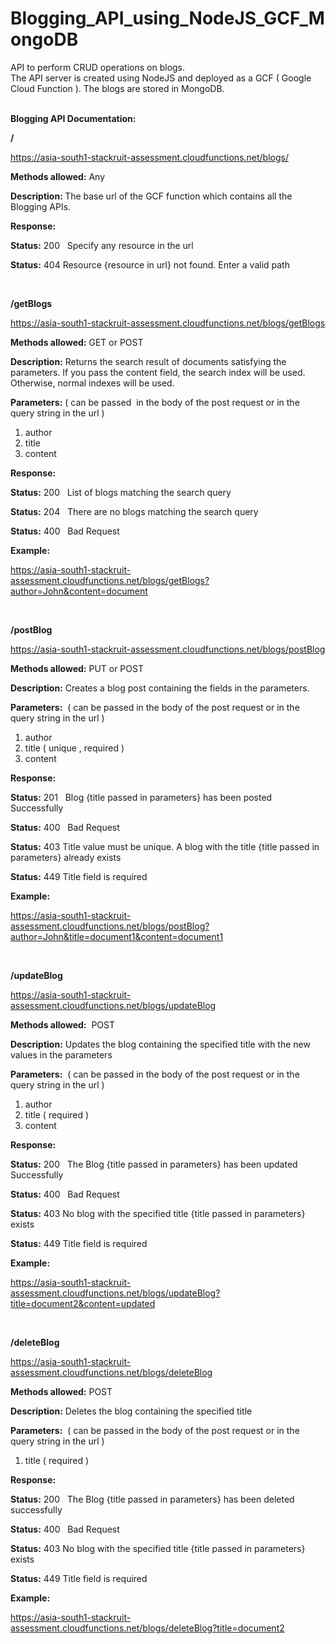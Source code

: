 # Blogging_API_using_NodeJS_GCF_MongoDB

API to perform CRUD operations on blogs. <br/>
The API server is created using NodeJS and deployed as a GCF ( Google Cloud Function ). The blogs are stored in MongoDB.
<br/><br/>
<p><strong>Blogging API Documentation:</strong></p>
<p><strong>/</strong></p>
<p><a href="https://asia-south1-stackruit-assessment.cloudfunctions.net/test1/"><span style="font-weight: 400;">https://asia-south1-stackruit-assessment.cloudfunctions.net/blogs/</span></a></p>
<p><strong>Methods allowed:</strong><span style="font-weight: 400;"> Any</span></p>
<p><strong>Description: </strong><span style="font-weight: 400;">The base url of the GCF function which contains all the Blogging APIs.</span></p>
<p><strong>Response:</strong></p>
<p><strong>Status:</strong><span style="font-weight: 400;"> 200 &nbsp; </span> <span style="font-weight: 400;">Specify any resource in the url</span></p>
<p><strong>Status:</strong><span style="font-weight: 400;"> 404</span> <span style="font-weight: 400;">Resource {resource in url} not found. Enter a valid path</span></p>
<p>&nbsp;</p>
<p><strong>/getBlogs</strong></p>
<p><a href="https://asia-south1-stackruit-assessment.cloudfunctions.net/test1/getBlogs"><span style="font-weight: 400;">https://asia-south1-stackruit-assessment.cloudfunctions.net/blogs/getBlogs</span></a></p>
<p><strong>Methods allowed:</strong><span style="font-weight: 400;"> GET or POST&nbsp;</span></p>
<p><strong>Description:</strong><span style="font-weight: 400;"> Returns the search result of documents satisfying the parameters. If you pass the content field, the search index will be used. Otherwise, normal indexes will be used.</span></p>
<p><strong>Parameters:</strong><span style="font-weight: 400;"> ( can be passed&nbsp; in the body of the post request or in the query string in the url )&nbsp;</span></p>
<ol>
<li style="font-weight: 400;"><span style="font-weight: 400;">author&nbsp;</span></li>
<li style="font-weight: 400;"><span style="font-weight: 400;">title</span></li>
<li style="font-weight: 400;"><span style="font-weight: 400;">content</span></li>
</ol>
<p><strong>Response:</strong></p>
<p><strong>Status:</strong><span style="font-weight: 400;"> 200 &nbsp; </span> <span style="font-weight: 400;">List of blogs matching the search query</span></p>
<p><strong>Status:</strong><span style="font-weight: 400;"> 204 &nbsp; </span> <span style="font-weight: 400;">There are no blogs matching the search query</span></p>
<p><strong>Status:</strong><span style="font-weight: 400;"> 400 &nbsp; </span> <span style="font-weight: 400;">Bad Request</span></p>
<p><strong>Example:</strong></p>
<p><a href="https://asia-south1-stackruit-assessment.cloudfunctions.net/test1/getBlogs?author=John&amp;content=document"><span style="font-weight: 400;">https://asia-south1-stackruit-assessment.cloudfunctions.net/blogs/getBlogs?author=John&amp;content=document</span></a></p>
<p>&nbsp;</p>
<p><strong>/postBlog</strong></p>
<p><a href="https://asia-south1-stackruit-assessment.cloudfunctions.net/test1/postBlog"><span style="font-weight: 400;">https://asia-south1-stackruit-assessment.cloudfunctions.net/blogs/postBlog</span></a></p>
<p><strong>Methods allowed:</strong><span style="font-weight: 400;"> PUT or POST&nbsp;</span></p>
<p><strong>Description:</strong><span style="font-weight: 400;"> Creates a blog post containing the fields in the parameters.</span></p>
<p><strong>Parameters:</strong><span style="font-weight: 400;">&nbsp; ( can be passed in the body of the post request or in the query string in the url )&nbsp;</span></p>
<ol>
<li style="font-weight: 400;"><span style="font-weight: 400;">author&nbsp;</span></li>
<li style="font-weight: 400;"><span style="font-weight: 400;">title ( unique , required )</span></li>
<li style="font-weight: 400;"><span style="font-weight: 400;">content</span></li>
</ol>
<p><strong>Response:</strong></p>
<p><strong>Status:</strong><span style="font-weight: 400;"> 201 &nbsp; </span> <span style="font-weight: 400;">Blog {title passed in parameters} has been posted Successfully</span></p>
<p><strong>Status:</strong><span style="font-weight: 400;"> 400 &nbsp; </span> <span style="font-weight: 400;">Bad Request</span></p>
<p><strong>Status:</strong><span style="font-weight: 400;"> 403</span> <span style="font-weight: 400;">Title value must be unique. A blog with the title {title passed in parameters} already exists</span></p>
<p><strong>Status:</strong><span style="font-weight: 400;"> 449</span> <span style="font-weight: 400;">Title field is required</span></p>
<p><strong>Example:</strong></p>
<p><a href="https://asia-south1-stackruit-assessment.cloudfunctions.net/test1/postBlog?author=John&amp;title=document1&amp;content=document1"><span style="font-weight: 400;">https://asia-south1-stackruit-assessment.cloudfunctions.net/blogs/postBlog?author=John&amp;title=document1&amp;content=document1</span></a></p>
<p>&nbsp;</p>
<p><strong>/updateBlog</strong></p>
<p><a href="https://asia-south1-stackruit-assessment.cloudfunctions.net/test1/updateBlog"><span style="font-weight: 400;">https://asia-south1-stackruit-assessment.cloudfunctions.net/blogs/updateBlog</span></a></p>
<p><strong>Methods allowed:</strong><span style="font-weight: 400;">&nbsp; POST&nbsp;</span></p>
<p><strong>Description:</strong><span style="font-weight: 400;"> Updates the blog containing the specified title with the new values in the parameters</span></p>
<p><strong>Parameters:</strong><span style="font-weight: 400;">&nbsp; ( can be passed in the body of the post request or in the query string in the url )&nbsp;</span></p>
<ol>
<li style="font-weight: 400;"><span style="font-weight: 400;">author&nbsp;</span></li>
<li style="font-weight: 400;"><span style="font-weight: 400;">title ( required )</span></li>
<li style="font-weight: 400;"><span style="font-weight: 400;">content</span></li>
</ol>
<p><strong>Response:</strong></p>
<p><strong>Status:</strong><span style="font-weight: 400;"> 200 &nbsp; </span> <span style="font-weight: 400;">The Blog {title passed in parameters} has been updated Successfully</span></p>
<p><strong>Status:</strong><span style="font-weight: 400;"> 400 &nbsp; </span> <span style="font-weight: 400;">Bad Request</span></p>
<p><strong>Status:</strong><span style="font-weight: 400;"> 403</span> <span style="font-weight: 400;">No blog with the specified title {title passed in parameters} exists</span></p>
<p><strong>Status:</strong><span style="font-weight: 400;"> 449</span> <span style="font-weight: 400;">Title field is required</span></p>
<p><strong>Example:</strong></p>
<p><a href="https://asia-south1-stackruit-assessment.cloudfunctions.net/test1/updateBlog?title=document2&amp;content=updated"><span style="font-weight: 400;">https://asia-south1-stackruit-assessment.cloudfunctions.net/blogs/updateBlog?title=document2&amp;content=updated</span></a></p>
<p>&nbsp;</p>
<p><strong>/deleteBlog</strong></p>
<p><a href="https://asia-south1-stackruit-assessment.cloudfunctions.net/Stackruit_Blogs/deleteBlog"><span style="font-weight: 400;">https://asia-south1-stackruit-assessment.cloudfunctions.net/blogs/deleteBlog</span></a></p>
<p><strong>Methods allowed:</strong><span style="font-weight: 400;"> POST&nbsp;</span></p>
<p><strong>Description:</strong><span style="font-weight: 400;"> Deletes the blog containing the specified title</span></p>
<p><strong>Parameters:</strong><span style="font-weight: 400;">&nbsp; ( can be passed in the body of the post request or in the query string in the url )&nbsp;</span></p>
<ol>
<li style="font-weight: 400;"><span style="font-weight: 400;">title ( required )</span></li>
</ol>
<p><strong>Response:</strong></p>
<p><strong>Status:</strong><span style="font-weight: 400;"> 200 &nbsp; </span> <span style="font-weight: 400;">The Blog {title passed in parameters} has been deleted successfully</span></p>
<p><strong>Status:</strong><span style="font-weight: 400;"> 400 &nbsp; </span> <span style="font-weight: 400;">Bad Request</span></p>
<p><strong>Status:</strong><span style="font-weight: 400;"> 403</span> <span style="font-weight: 400;">No blog with the specified title {title passed in parameters} exists</span></p>
<p><strong>Status:</strong><span style="font-weight: 400;"> 449</span> <span style="font-weight: 400;">Title field is required</span></p>
<p><strong>Example:</strong></p>
<p><a href="https://asia-south1-stackruit-assessment.cloudfunctions.net/test1/deleteBlog?title=document2"><span style="font-weight: 400;">https://asia-south1-stackruit-assessment.cloudfunctions.net/blogs/deleteBlog?title=document2</span></a></p>
<p>&nbsp;</p>
